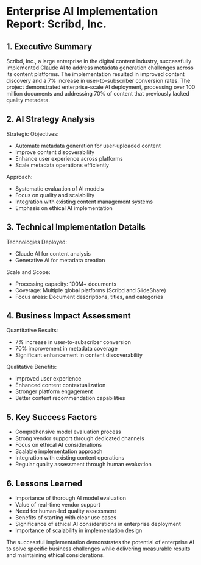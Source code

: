 # Enterprise AI Implementation Report: Scribd, Inc.

## 1. Executive Summary
Scribd, Inc., a large enterprise in the digital content industry, successfully implemented Claude AI to address metadata generation challenges across its content platforms. The implementation resulted in improved content discovery and a 7% increase in user-to-subscriber conversion rates. The project demonstrated enterprise-scale AI deployment, processing over 100 million documents and addressing 70% of content that previously lacked quality metadata.

## 2. AI Strategy Analysis
Strategic Objectives:
- Automate metadata generation for user-uploaded content
- Improve content discoverability
- Enhance user experience across platforms
- Scale metadata operations efficiently

Approach:
- Systematic evaluation of AI models
- Focus on quality and scalability
- Integration with existing content management systems
- Emphasis on ethical AI implementation

## 3. Technical Implementation Details
Technologies Deployed:
- Claude AI for content analysis
- Generative AI for metadata creation

Scale and Scope:
- Processing capacity: 100M+ documents
- Coverage: Multiple global platforms (Scribd and SlideShare)
- Focus areas: Document descriptions, titles, and categories

## 4. Business Impact Assessment
Quantitative Results:
- 7% increase in user-to-subscriber conversion
- 70% improvement in metadata coverage
- Significant enhancement in content discoverability

Qualitative Benefits:
- Improved user experience
- Enhanced content contextualization
- Stronger platform engagement
- Better content recommendation capabilities

## 5. Key Success Factors
- Comprehensive model evaluation process
- Strong vendor support through dedicated channels
- Focus on ethical AI considerations
- Scalable implementation approach
- Integration with existing content operations
- Regular quality assessment through human evaluation

## 6. Lessons Learned
- Importance of thorough AI model evaluation
- Value of real-time vendor support
- Need for human-led quality assessment
- Benefits of starting with clear use cases
- Significance of ethical AI considerations in enterprise deployment
- Importance of scalability in implementation design

The successful implementation demonstrates the potential of enterprise AI to solve specific business challenges while delivering measurable results and maintaining ethical considerations.